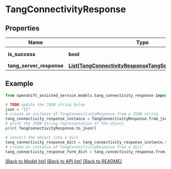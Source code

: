 # TangConnectivityResponse


## Properties
Name | Type | Description | Notes
------------ | ------------- | ------------- | -------------
**is_success** | **bool** | Tang check result. | [optional] 
**tang_server_response** | [**List[TangConnectivityResponseTangServerResponseInner]**](TangConnectivityResponseTangServerResponseInner.md) |  | [optional] 

## Example

```python
from openshift_assisted_service.models.tang_connectivity_response import TangConnectivityResponse

# TODO update the JSON string below
json = "{}"
# create an instance of TangConnectivityResponse from a JSON string
tang_connectivity_response_instance = TangConnectivityResponse.from_json(json)
# print the JSON string representation of the object
print TangConnectivityResponse.to_json()

# convert the object into a dict
tang_connectivity_response_dict = tang_connectivity_response_instance.to_dict()
# create an instance of TangConnectivityResponse from a dict
tang_connectivity_response_form_dict = tang_connectivity_response.from_dict(tang_connectivity_response_dict)
```
[[Back to Model list]](../README.md#documentation-for-models) [[Back to API list]](../README.md#documentation-for-api-endpoints) [[Back to README]](../README.md)


